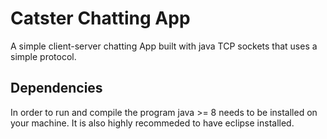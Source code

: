 # Catster Chatting App 

A simple client-server chatting App built with java TCP sockets that uses a simple protocol.

## Dependencies

In order to run and compile the program java >= 8 needs to be installed on your machine. It is also highly recommeded to have eclipse installed.
